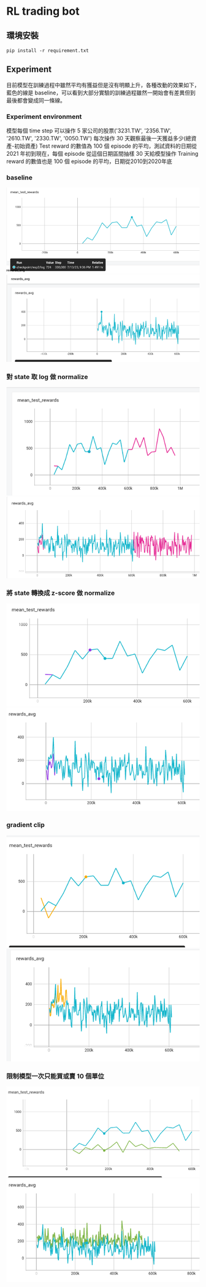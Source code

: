 # RL trading bot

## 環境安裝

```
pip install -r requirement.txt
```

## Experiment

目前模型在訓練過程中雖然平均有獲益但是沒有明顯上升，各種改動的效果如下，藍色的線是 baseline，可以看到大部分實驗的訓練過程雖然一開始會有差異但到最後都會變成同一條線。

### Experiment environment

模型每個 time step 可以操作 5 家公司的股票('3231.TW', '2356.TW', '2610.TW', '2330.TW', '0050.TW')
每次操作 30 天觀察最後一天獲益多少(總資產-初始資產)
Test reward 的數值為 100 個 episode 的平均，測試資料的日期從 2021 年初到現在，每個 episode 從這個日期區間抽樣 30 天給模型操作
Training reward 的數值也是 100 個 episode 的平均，日期從2010到2020年底

### baseline

![](picture/baseline_test.png)
![](picture/baseline_training_reward.png)

### 對 state 取 log 做 normalize

![](picture/log_normalize_mean_test_rewards.png)
![](picture/log_normalize_training_reward.png)

### 將 state 轉換成 z-score 做 normalize 

![](picture/zscore_test_reward.png)
![](picture/zscore_training_reward.png)

### gradient clip

![](picture/clip_grad_mean_test.png)
![](picture/clip_grad_training_reward.png)

### 限制模型一次只能買或賣 10 個單位

![](picture/restrict_10_test_reward.png)
![](picture/restrict_10_training_reward.png)

